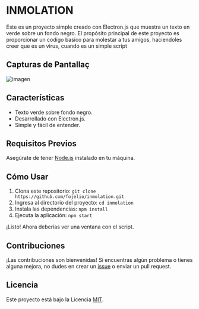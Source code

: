 # INMOLATION

Este es un proyecto simple creado con Electron.js que muestra un texto en verde sobre un fondo negro. El propósito principal de este proyecto es proporcionar un codigo basico para molestar a tus amigos, haciendoles creer que es un virus, cuando es un simple script

## Capturas de Pantallaç

![imagen](https://github.com/fojelio/Inmolation/assets/79102693/b82db95f-d6ae-4673-844a-3a845ea49da9)

## Características

- Texto verde sobre fondo negro.
- Desarrollado con Electron.js.
- Simple y fácil de entender.

## Requisitos Previos

Asegúrate de tener [Node.js](https://nodejs.org/) instalado en tu máquina.

## Cómo Usar

1. Clona este repositorio: `git clone https://github.com/fojelio/inmolation.git`
2. Ingresa al directorio del proyecto: `cd inmolation`
3. Instala las dependencias: `npm install`
4. Ejecuta la aplicación: `npm start`

¡Listo! Ahora deberías ver una ventana con el script.

## Contribuciones

¡Las contribuciones son bienvenidas! Si encuentras algún problema o tienes alguna mejora, no dudes en crear un [issue](https://github.com/fojelio/inmolation/issues) o enviar un pull request.

## Licencia

Este proyecto está bajo la Licencia [MIT](LICENSE).
